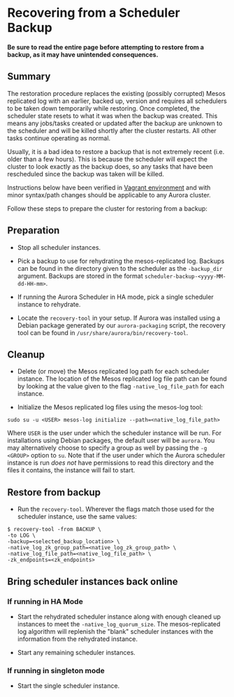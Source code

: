 # Recovering from a Scheduler Backup

**Be sure to read the entire page before attempting to restore from a backup, as it may have
unintended consequences.**

## Summary

The restoration procedure replaces the existing (possibly corrupted) Mesos replicated log with an
earlier, backed up, version and requires all schedulers to be taken down temporarily while
restoring. Once completed, the scheduler state resets to what it was when the backup was created.
This means any jobs/tasks created or updated after the backup are unknown to the scheduler and will
be killed shortly after the cluster restarts. All other tasks continue operating as normal.

Usually, it is a bad idea to restore a backup that is not extremely recent (i.e. older than a few
hours). This is because the scheduler will expect the cluster to look exactly as the backup does,
so any tasks that have been rescheduled since the backup was taken will be killed.

Instructions below have been verified in [Vagrant environment](../getting-started/vagrant.md) and with minor
syntax/path changes should be applicable to any Aurora cluster.

Follow these steps to prepare the cluster for restoring from a backup:

##  Preparation

* Stop all scheduler instances.

* Pick a backup to use for rehydrating the mesos-replicated log. Backups can be found in the
directory given to the scheduler as the `-backup_dir` argument. Backups are stored in the format
`scheduler-backup-<yyyy-MM-dd-HH-mm>`.

* If running the Aurora Scheduler in HA mode, pick a single scheduler instance to rehydrate.

* Locate the `recovery-tool` in your setup. If Aurora was installed using a Debian package
generated by our `aurora-packaging` script, the recovery tool can be found
in `/usr/share/aurora/bin/recovery-tool`.

## Cleanup

* Delete (or move) the Mesos replicated log path for each scheduler instance. The location of the
Mesos replicated log file path can be found by looking at the value given to the flag
`-native_log_file_path` for each instance.

* Initialize the Mesos replicated log files using the mesos-log tool:
```
sudo su -u <USER> mesos-log initialize --path=<native_log_file_path>
```
Where `USER` is the user under which the scheduler instance will be run. For installations using
Debian packages, the default user will be `aurora`. You may alternatively choose to specify
a group as well by passing the `-g <GROUP>` option to `su`.
Note that if the user under which the Aurora scheduler instance is run _does not_ have permissions
to read this directory and the files it contains, the instance will fail to start.

## Restore from backup

* Run the `recovery-tool`. Wherever the flags match those used for the scheduler instance,
use the same values:
```
$ recovery-tool -from BACKUP \
-to LOG \
-backup=<selected_backup_location> \
-native_log_zk_group_path=<native_log_zk_group_path> \
-native_log_file_path=<native_log_file_path> \
-zk_endpoints=<zk_endpoints>
```

## Bring scheduler instances back online

### If running in HA Mode

* Start the rehydrated scheduler instance along with enough cleaned up instances to
meet the `-native_log_quorum_size`. The mesos-replicated log algorithm will replenish
the "blank" scheduler instances with the information from the rehydrated instance.

* Start any remaining scheduler instances.

### If running in singleton mode

* Start the single scheduler instance.


